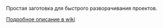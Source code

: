 Простая заготовка для быстрого разворачивания проектов.

[Подробное описание в wiki](https://paper.dropbox.com/doc/starter-e6BQUe8lnAxgHfYBUKmyN)
